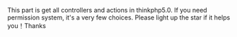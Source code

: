 This part is get all controllers and actions in thinkphp5.0.
If you need permission system, it's a very few choices.
Please light up the star if it helps you！Thanks
